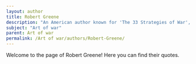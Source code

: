 ```yaml
---
layout: author
title: Robert Greene
description: "An American author known for 'The 33 Strategies of War', which synthesizes historical military strategies, many of which are influenced by 'The Art of War'."
subject: "Art of war"
parent: Art of war
permalink: /Art of war/authors/Robert-Greene/
---
```


Welcome to the page of Robert Greene! Here you can find their quotes.
